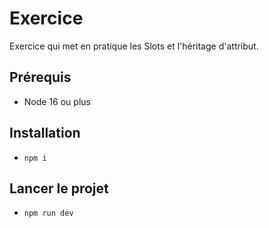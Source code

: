 # Exercice

Exercice qui met en pratique les Slots et l'héritage d'attribut.

## Prérequis

- Node 16 ou plus

## Installation

- `npm i`

## Lancer le projet

- `npm run dev`

